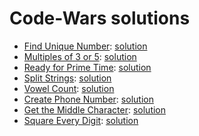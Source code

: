 # Code-Wars solutions
- [Find Unique Number](https://www.codewars.com/kata/585d7d5adb20cf33cb000235): [solution](./find-unique-number/index.ts)
- [Multiples of 3 or 5](https://www.codewars.com/kata/514b92a657cdc65150000006): [solution](./multiples-3-5/index.ts)
- [Ready for Prime Time](https://www.codewars.com/kata/521ef596c106a935c0000519): [solution](./prime-time/index.ts)
- [Split Strings](https://www.codewars.com/kata/515de9ae9dcfc28eb6000001): [solution](./split-strings/index.ts)
- [Vowel Count](https://www.codewars.com/kata/54ff3102c1bad923760001f3): [solution](./vowel-count/index.ts)
- [Create Phone Number](https://www.codewars.com/kata/525f50e3b73515a6db000b83): [solution](./create-phone-number/index.ts)
- [Get the Middle Character](https://www.codewars.com/kata/56747fd5cb988479af000028): [solution](./get-middle-character/index.ts)
- [Square Every Digit](https://www.codewars.com/kata/546e2562b03326a88e000020): [solution](./square-every-digit/index.ts)